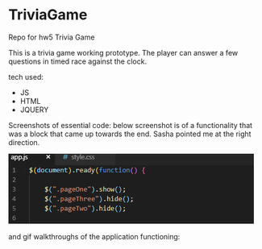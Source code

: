 # TriviaGame
Repo for hw5 Trivia Game


This is a trivia game working prototype. The player can answer a few questions in timed race against the clock.

tech used:
  
  * JS
  * HTML
  * JQUERY
  
    
   Screenshots of essential code: below screenshot is of a functionality that was a block that came up towards the end. Sasha pointed me at the right direction.
  
  
![screenshot](https://github.com/oleg-bc/TriviaGame/blob/master/assets/images/essential-code.PNG "essential code")


   and gif walkthroughs of the application functioning: 
